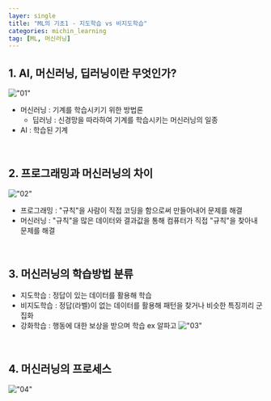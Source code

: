 ```yaml
---
layer: single
title: "ML의 기초1 - 지도학습 vs 비지도학습"
categories: michin_learning
tag: [ML, 머신러닝]
---
```


## 1. AI, 머신러닝, 딥러닝이란 무엇인가?
!["01"]("https://github.com/NeatyNut/neatynut.github.io/blob/master/_posts/_Images/2024-01-15-ML_001_1.png")
- 머신러닝 : 기계를 학습시키기 위한 방법론
    - 딥러닝 : 신경망을 따라하여 기계를 학습시키는 머신러닝의 일종
- AI : 학습된 기계
<br/>

## 2. 프로그래밍과 머신러닝의 차이
!["02"]("https://github.com/NeatyNut/neatynut.github.io/blob/master/_posts/_Images/2024-01-15-ML_001_2.png")
- 프로그래밍 : "규칙"을 사람이 직접 코딩을 함으로써 만들어내어 문제를 해결
- 머신러닝 : "규칙"을 많은 데이터와 결과값을 통해 컴퓨터가 직접 "규칙"을 찾아내 문제를 해결
<br/>

## 3. 머신러닝의 학습방법 분류
- 지도학습 : 정답이 있는 데이터를 활용해 학습
- 비지도학습 : 정답(라벨)이 없는 데이터를 활용해 패턴을 찾거나 비슷한 특징끼리 군집화
- 강화학습 : 행동에 대한 보상을 받으며 학습 ex 알파고
!["03"]("https://github.com/NeatyNut/neatynut.github.io/blob/master/_posts/_Images/2024-01-15-ML_001_3.png")
<br/>

## 4. 머신러닝의 프로세스
!["04"]("https://github.com/NeatyNut/neatynut.github.io/blob/master/_posts/_Images/2024-01-15-ML_001_4.png")



